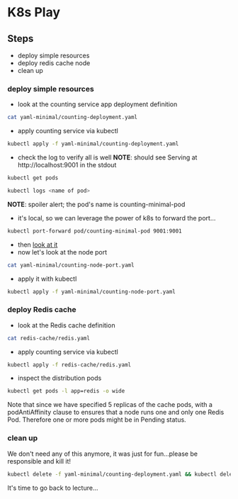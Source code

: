 # K8s Play

## Steps
  - deploy simple resources
  - deploy redis cache node
  - clean up

### deploy simple resources
 - look at the counting service app deployment definition
 ```bash
 cat yaml-minimal/counting-deployment.yaml
 ```
 - apply counting service via kubectl
 ```bash
 kubectl apply -f yaml-minimal/counting-deployment.yaml
 ```
 - check the log to verify all is well **NOTE**: should see Serving at http://localhost:9001 in the stdout
 ```bash
 kubectl get pods
 ```
 ```bash
 kubectl logs <name of pod>
 ```
 **NOTE**: spoiler alert; the pod's name is counting-minimal-pod
 - it's local, so we can leverage the power of k8s to forward the port...
 ```bash
 kubectl port-forward pod/counting-minimal-pod 9001:9001
 ```
 - then [look at it](http://localhost:9001)
 - now let's look at the node port
 ```bash
 cat yaml-minimal/counting-node-port.yaml
 ```
 - apply it with kubectl
 ```bash
 kubectl apply -f yaml-minimal/counting-node-port.yaml
 ```

### deploy Redis cache
 - look at the Redis cache definition
 ```bash
 cat redis-cache/redis.yaml
 ```
 - apply counting service via kubectl
 ```bash
 kubectl apply -f redis-cache/redis.yaml
 ```

- inspect the distribution pods
```bash
kubectl get pods -l app=redis -o wide
```

Note that since we have specified 5 replicas of the cache pods, with a podAntiAffinity clause to ensures that a node runs one and only one Redis Pod. Therefore one or more pods might be in Pending status.

### clean up
We don't need any of this anymore, it was just for fun...please be responsible and kill it!
```bash
kubectl delete -f yaml-minimal/counting-deployment.yaml && kubectl delete -f yaml-minimal/counting-node-port.yaml
```

It's time to go back to lecture...

